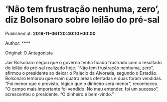 
# ‘Não tem frustração nenhuma, zero’, diz Bolsonaro sobre leilão do pré-sal

Published at: **2019-11-06T20:40:10+00:00**

Author: ****

Original: [O Antagonista](https://www.oantagonista.com/brasil/nao-tem-frustracao-nenhuma-zero-diz-bolsonaro-sobre-leilao-do-pre-sal/)

Jair Bolsonaro negou que o governo tenha ficado frustrado com o resultado do leilão do pré-sal realizado hoje. “Não tem frustração nenhuma, zero”, afirmou o presidente ao deixar o Palácio da Alvorada, segundo o Estadão.
Bolsonaro lembrou que eram quatro áreas ofertadas e duas foram vendidas. “Foi menor que o previsto, lógico que o dinheiro será menor”, reconheceu.
“O campo mais importante foi vendido. No meu entender, foi um sucesso”, acrescentou o presidente. “O dinheiro é bem-vindo.”
